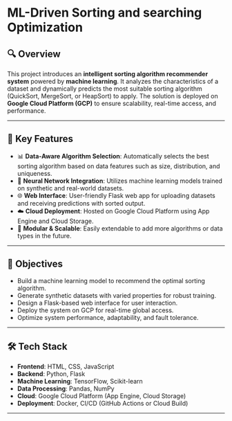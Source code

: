 # ML-Driven Sorting and searching Optimization

## 🔍 Overview

This project introduces an **intelligent sorting algorithm recommender system** powered by **machine learning**. It analyzes the characteristics of a dataset and dynamically predicts the most suitable sorting algorithm (QuickSort, MergeSort, or HeapSort) to apply. The solution is deployed on **Google Cloud Platform (GCP)** to ensure scalability, real-time access, and performance.

---

## 🚀 Key Features

- 📊 **Data-Aware Algorithm Selection**: Automatically selects the best sorting algorithm based on data features such as size, distribution, and uniqueness.
- 🧠 **Neural Network Integration**: Utilizes machine learning models trained on synthetic and real-world datasets.
- 🌐 **Web Interface**: User-friendly Flask web app for uploading datasets and receiving predictions with sorted output.
- ☁️ **Cloud Deployment**: Hosted on Google Cloud Platform using App Engine and Cloud Storage.
- 🔧 **Modular & Scalable**: Easily extendable to add more algorithms or data types in the future.

---

## 🎯 Objectives

- Build a machine learning model to recommend the optimal sorting algorithm.
- Generate synthetic datasets with varied properties for robust training.
- Design a Flask-based web interface for user interaction.
- Deploy the system on GCP for real-time global access.
- Optimize system performance, adaptability, and fault tolerance.

---

## 🛠️ Tech Stack

- **Frontend**: HTML, CSS, JavaScript
- **Backend**: Python, Flask
- **Machine Learning**: TensorFlow, Scikit-learn
- **Data Processing**: Pandas, NumPy
- **Cloud**: Google Cloud Platform (App Engine, Cloud Storage)
- **Deployment**: Docker, CI/CD (GitHub Actions or Cloud Build)

---

